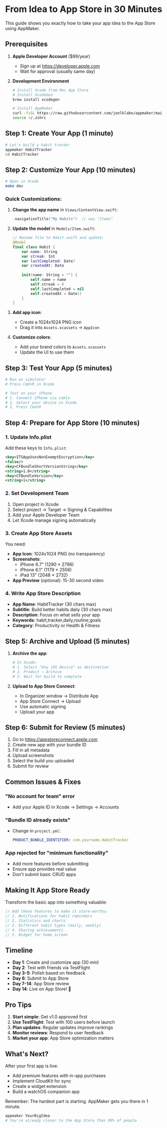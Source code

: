 # From Idea to App Store in 30 Minutes

This guide shows you exactly how to take your app idea to the App Store using AppMaker.

## Prerequisites

1. **Apple Developer Account** ($99/year)
   - Sign up at https://developer.apple.com
   - Wait for approval (usually same day)

2. **Development Environment**
   ```bash
   # Install Xcode from Mac App Store
   # Install XcodeGen
   brew install xcodegen
   
   # Install AppMaker
   curl -fsSL https://raw.githubusercontent.com/joelklabo/appmaker/main/install.sh | bash
   source ~/.zshrc
   ```

## Step 1: Create Your App (1 minute)

```bash
# Let's build a habit tracker
appmaker HabitTracker
cd HabitTracker
```

## Step 2: Customize Your App (10 minutes)

```bash
# Open in Xcode
make dev
```

### Quick Customizations:

1. **Change the app name** in `Views/ContentView.swift`:
   ```swift
   .navigationTitle("My Habits")  // was "Items"
   ```

2. **Update the model** in `Models/Item.swift`:
   ```swift
   // Rename file to Habit.swift and update:
   @Model
   final class Habit {
       var name: String
       var streak: Int
       var lastCompleted: Date?
       var createdAt: Date
       
       init(name: String = "") {
           self.name = name
           self.streak = 0
           self.lastCompleted = nil
           self.createdAt = Date()
       }
   }
   ```

3. **Add app icon**:
   - Create a 1024x1024 PNG icon
   - Drag it into `Assets.xcassets` → `AppIcon`

4. **Customize colors**:
   - Add your brand colors to `Assets.xcassets`
   - Update the UI to use them

## Step 3: Test Your App (5 minutes)

```bash
# Run on simulator
# Press Cmd+R in Xcode

# Test on your iPhone
# 1. Connect iPhone via cable
# 2. Select your device in Xcode
# 3. Press Cmd+R
```

## Step 4: Prepare for App Store (10 minutes)

### 1. Update Info.plist
Add these keys to `Info.plist`:
```xml
<key>ITSAppUsesNonExemptEncryption</key>
<false/>
<key>CFBundleShortVersionString</key>
<string>1.0</string>
<key>CFBundleVersion</key>
<string>1</string>
```

### 2. Set Development Team
1. Open project in Xcode
2. Select project → Target → Signing & Capabilities
3. Add your Apple Developer Team
4. Let Xcode manage signing automatically

### 3. Create App Store Assets
You need:
- **App Icon**: 1024x1024 PNG (no transparency)
- **Screenshots**: 
  - iPhone 6.7" (1290 × 2796)
  - iPhone 6.1" (1179 × 2556)
  - iPad 13" (2048 × 2732)
- **App Preview** (optional): 15-30 second video

### 4. Write App Store Description
- **App Name**: HabitTracker (30 chars max)
- **Subtitle**: Build better habits daily (30 chars max)
- **Description**: Focus on what sells your app
- **Keywords**: habit,tracker,daily,routine,goals
- **Category**: Productivity or Health & Fitness

## Step 5: Archive and Upload (5 minutes)

1. **Archive the app**:
   ```bash
   # In Xcode:
   # 1. Select "Any iOS Device" as destination
   # 2. Product → Archive
   # 3. Wait for build to complete
   ```

2. **Upload to App Store Connect**:
   - In Organizer window → Distribute App
   - App Store Connect → Upload
   - Use automatic signing
   - Upload your app

## Step 6: Submit for Review (5 minutes)

1. Go to https://appstoreconnect.apple.com
2. Create new app with your bundle ID
3. Fill in all metadata
4. Upload screenshots
5. Select the build you uploaded
6. Submit for review

## Common Issues & Fixes

### "No account for team" error
- Add your Apple ID in Xcode → Settings → Accounts

### "Bundle ID already exists"
- Change in `project.yml`:
  ```yaml
  PRODUCT_BUNDLE_IDENTIFIER: com.yourname.HabitTracker
  ```

### App rejected for "minimum functionality"
- Add more features before submitting
- Ensure app provides real value
- Don't submit basic CRUD apps

## Making It App Store Ready

Transform the basic app into something valuable:

```swift
// Add these features to make it store-worthy:
// 1. Notifications for habit reminders
// 2. Statistics and charts
// 3. Different habit types (daily, weekly)
// 4. Sharing achievements
// 5. Widget for home screen
```

## Timeline

- **Day 1**: Create and customize app (30 min)
- **Day 2**: Test with friends via TestFlight
- **Day 3-5**: Polish based on feedback  
- **Day 6**: Submit to App Store
- **Day 7-14**: App Store review
- **Day 14**: Live on App Store! 🎉

## Pro Tips

1. **Start simple**: Get v1.0 approved first
2. **Use TestFlight**: Test with 100 users before launch
3. **Plan updates**: Regular updates improve rankings
4. **Monitor reviews**: Respond to user feedback
5. **Market your app**: App Store optimization matters

## What's Next?

After your first app is live:
- Add premium features with in-app purchases
- Implement CloudKit for sync
- Create a widget extension
- Build a watchOS companion app

Remember: The hardest part is starting. AppMaker gets you there in 1 minute.

```bash
appmaker YourBigIdea
# You're already closer to the App Store than 99% of people
```